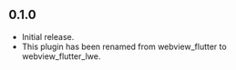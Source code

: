 ## 0.1.0

* Initial release.
* This plugin has been renamed from webview_flutter to webview_flutter_lwe.
